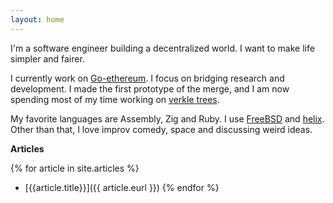 ```yaml
---
layout: home
---
```


I'm a software engineer building a decentralized world. I want to make life simpler and fairer.

I currently work on [Go-ethereum](https://github.com/ethereum/go-ethereum). I focus on bridging research and development. I made the first prototype of the merge, and I am now spending most of my time working on [verkle trees](https://verkle.info).

My favorite languages are Assembly, Zig and Ruby. I use [FreeBSD](https://freebsd.org) and [helix](https://helix-editor.com). Other than that, I love improv comedy, space and discussing weird ideas.

**Articles**

{% for article in site.articles %}
 * [{{article.title}}]({{ article.eurl }})
{% endfor %}

